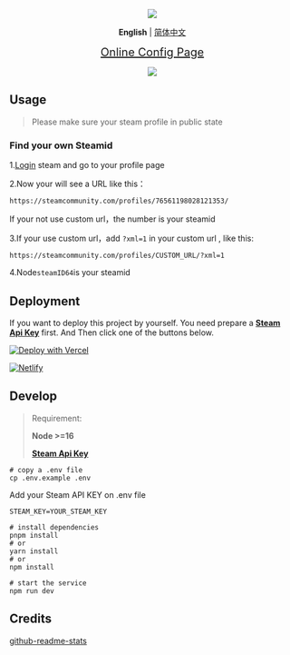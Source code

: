 <p align="center">
  <img src="https://cdn.jsdelivr.net/gh/yuyinws/static@master/2022/10/upgit_20221022_1666410714.svg">
</p>

<p align='center'>
<b>English</b> | <a href="https://github.com/yuyinws/steam-card/blob/master/README-CN.md">简体中文</a>
</p>

<p align="center">
<a href="https://card.yuy1n.io" style="font-size:20px">Online Config Page</a>
</p>
<p align="center">
  <a href="https://card.yuy1n.io">
		<img src="https://card.yuy1n.io/card/76561198028121353/en"/>
  </a>
</p>


## Usage

> Please make sure your steam profile in public state

### Find your own Steamid

1.[Login](https://steamcommunity.com/login/home/) steam and go to your profile page

2.Now your will see a URL like this：

```
https://steamcommunity.com/profiles/76561198028121353/
```

If your not use custom url，the number is your steamid

3.If your use custom url，add  `?xml=1` in your custom url , like this:

```
https://steamcommunity.com/profiles/CUSTOM_URL/?xml=1
```

4.Node`steamID64`is your steamid

## Deployment

If you want to deploy this project by yourself. You need prepare a **[Steam Api Key](https://steamcommunity.com/dev/apikey)** first. And Then click one of the buttons below.

[![Deploy with Vercel](https://vercel.com/button)](https://vercel.com/new/clone?repository-url=https%3A%2F%2Fgithub.com%2Fyuyinws%2Fsteam-card&env=STEAM_KEY&envDescription=YOUR_STEAM_KEY&envLink=https%3A%2F%2Fsteamcommunity.com%2Fdev%2Fapikey)

[![Netlify](https://www.netlify.com/img/deploy/button.svg)](https://app.netlify.com/start/deploy?repository=https://github.com/yuyinws/steam-card)

## Develop

> Requirement:
>
> **Node >=16**
>
> **[Steam Api Key](https://steamcommunity.com/dev/apikey)**

```shell
# copy a .env file
cp .env.example .env
```

Add your Steam API KEY on .env file
```shell
STEAM_KEY=YOUR_STEAM_KEY
```

```shell
# install dependencies
pnpm install 
# or
yarn install
# or
npm install

# start the service
npm run dev
```

## Credits
[github-readme-stats](https://github.com/anuraghazra/github-readme-stats)
